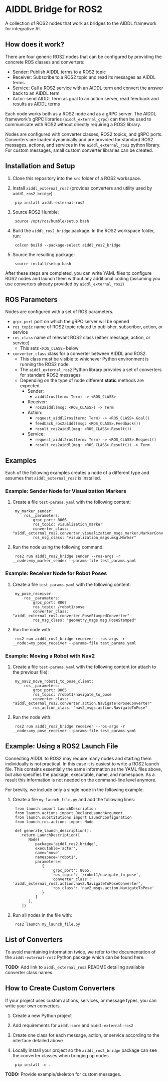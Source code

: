 # AIDDL Bridge for ROS2

A collection of ROS2 nodes that work as bridges to the AIDDL framework for
integrative AI.

## How does it work?

There are four generic ROS2 nodes that can be configured by providing the concrete ROS classes and converters:

- Sender: Publish AIDDL terms to a ROS2 topic
- Receiver: Subscribe to a ROS2 topic and read its messages as AIDDL terms
- Service: Call a ROS2 service with an AIDDL term and convert the answer back to
  an AIDDL term
- Actor: send AIDDL term as goal to an action server, read feedback and results
  as AIDDL terms

Each node works both as a ROS2 node and as a gRPC server. The AIDDL framework's
gRPC libraries (`aiddl_external_grpc`) can then be used to communicate with ROS2
without directly requiring a ROS2 library. 

Nodes are configured with converter classes, ROS2 topics, and gRPC
ports. Converters are loaded dynamically and are provided for standard ROS2
messages, actions, and services in the `aiddl_external_ros2` python library. For
custom messages, small custom converter libraries can be created.

## Installation and Setup

1. Clone this repository into the `src` folder of a ROS2 workspace.
2. Install `aiddl_external_ros2` (provides converters and utility used by `aiddl_ros2_bridge`)

        pip install aiddl-external-ros2

3. Source ROS2 Humble:

        source /opt/ros/humble/setup.bash
        
4. Build the `aiddl_ros2_bridge` package. In the ROS2 workspace folder, run:

        colcon build --package-select aiddl_ros2_bridge
        
5. Source the resulting package: 
        
        source install/setup.bash 

After these steps are completed, you can write YAML files to configure ROS2 nodes and launch them without 
any additional coding (assuming you use converters already provided by `aiddl_external_ros2`) 

## ROS Parameters

Nodes are configured with a set of ROS parameters. 

- `grpc_port` port on which the gRPC server will be opened
- `ros_topic` name of ROS2 topic related to publisher, subscriber, action, or service
- `ros_class` name of relevant ROS2 class (either message, action, or service)
  - This sets `<ROS_CLASS>` below
- `converter_class` class for a converter between AIDDL and ROS2. 
  - This class must be visible to whichever Python environment is running the ROS2 node.
  - The `aiddl_external_ros2` Python library provides a set of converters for standard ROS2 messages
  - Depending on the type of node different **static** methods are expected 
    - Sender: 
      - `aiddl2ros(term: Term) -> <ROS_CLASS>`
    - Receiver: 
      - `ros2aiddl(msg: <ROS_CLASS>) -> Term`
    - Action: 
      - `request_aiddl2ros(term: Term) -> <ROS_CLASS>.Goal()`
      - `feedback_ros2aiddl(msg: <ROS_CLASS>.Feedback())`
      - `result_ros2aiddl(msg: <ROS_CLASS>.Result())` 
    - Service: 
      - `request_aiddl2ros(term: Term) -> <ROS_CLASS>.Request()`
      - `result_ros2aiddl(msg: <ROS_CLASS>.Result()) -> Term`

## Examples

Each of the following examples creates a node of a different type and assumes that `aiddl_external_ros2` is installed. 

### Example: Sender Node for Visualization Markers
     
1. Create a file `test-params.yaml` with the following content:

        my_marker_sender:
            ros__parameters:
                grpc_port: 8066
                ros_topic: visualization_marker
                converter_class: "aiddl_external_ros2.converter.visualization_msgs_marker.MarkerConverter"
                ros_msg_class: "visualization_msgs.msg.Marker"

2. Run the node using the following command:

        ros2 run aiddl_ros2_bridge sender --ros-args -r __node:=my_marker_sender --params-file test_params.yaml

### Example: Receiver Node for Robot Poses

1. Create a file `test-params.yaml` with the following content:

        my_pose_receiver:
            ros__parameters:
                grpc_port: 8067
                ros_topic: /robot1/pose
                converter_class: "aiddl_external_ros2.converter.PoseStampedConverter"
                ros_msg_class: "geometry_msgs.msg.PoseStamped"

2. Run the node with: 

        ros2 run aiddl_ros2_bridge receiver --ros-args -r __node:=my_pose_receiver --params-file test_params.yaml

### Example: Moving a Robot with Nav2

1. Create a file `test-params.yaml` with the following content (or attach to the previous file):

        my_nav2_move_robot1_to_pose_client:
            ros__parameters:
                grpc_port: 8065
                ros_topic: /robot1/navigate_to_pose
                converter_class: "aiddl_external_ros2.converter.action.NavigateToPoseConverter"
                ros_action_class: "nav2_msgs.action.NavigateToPose"

2. Run the node with:

        ros2 run aiddl_ros2_bridge receiver --ros-args -r __node:=my_pose_receiver --params-file test_params.yaml

## Example: Using a ROS2 Launch File

Connecting AIDDL to ROS2 may require many nodes and starting them individually is not practical.
In this case it is easiest to write a ROS2 launch file. This contains essentially the same information as
the YAML files above, but also specifies the package, executable, name, and namespace. As a result this information
is not needed on the command-line level anymore.

For brevity, we include only a single node in the following example. 

1. Create a file `my_launch_file.py` and add the following lines:

        from launch import LaunchDescription
        from launch.actions import DeclareLaunchArgument
        from launch.substitutions import LaunchConfiguration
        from launch_ros.actions import Node

        def generate_launch_description():
           return LaunchDescription([
              Node(
                 package='aiddl_ros2_bridge',
                 executable='actor',
                 name='move',
                 namespace='robot1',
                 parameters=[
                    {
                        'grpc_port': 8065,
                        'ros_topic': '/robot1/navigate_to_pose',
                        'converter_class': 'aiddl_external_ros2.action.nav2.NavigateToPoseConverter',
                        'ros_class': 'nav2_msgs.action.NavigateToPose'
                    }
                 ]
              ),
           ])

2. Run all nodes in the file with:

        ros2 launch my_launch_file.py

## List of Converters

To avoid maintaining information twice, we refer to the documentation of the `aiddl-external-ros2` Python package
which can be found here.

**TODO:** Add link to `aiddl_external_ros2` README detailing available converter class names.

## How to Create Custom Converters

If your project uses custom actions, services, or message types, you can write your own converters.

1. Create a new Python project
2. Add requirements for `aiddl-core` and `aiddl-external-ros2`
3. Create one class for each message, action, or service according to the interface detailed above
4. Locally install your project so the `aiddl_ros2_bridge` package can see the converter classes when bringing up nodes

        pip install -e .

**TODO:** Provide example/skeleton for custom messages.
